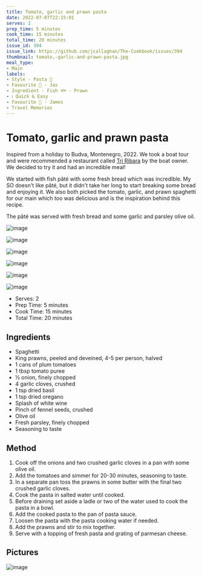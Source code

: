 ```yaml
---
title: Tomato, garlic and prawn pasta
date: 2022-07-07T22:15:01
serves: 2
prep_time: 5 minutes
cook_time: 15 minutes
total_time: 20 minutes
issue_id: 394
issue_link: https://github.com/jcallaghan/The-Cookbook/issues/394
thumbnail: tomato,-garlic-and-prawn-pasta.jpg
meal_type:
- Main
labels:
- Style - Pasta 🍝
- Favourite 🥰 - Jas
- Ingredient - Fish 🐟 - Prawn
- ℹ️ Quick & Easy
- Favourite 🥰 - James
- Travel Memories
---
```


# Tomato, garlic and prawn pasta

Inspired from a holiday to Budva, Montenegro, 2022. We took a boat tour and were recommended a restaurant called [Tri Ribara](https://tri-ribara.business.site/) by the boat owner. We decided to try it and had an incredible meal! 

We started with fish pâté with some fresh bread which was incredible. My SO doesn't like pâté, but it didn't take her long to start breaking some bread and enjoying it. We also both picked the tomato, garlic, and prawn spaghetti for our main which too was delicious and is the inspiration behind this recipe.

The pâté was served with fresh bread and some garlic and parsley olive oil. 

![image](https://github.com/jcallaghan/The-Cookbook/blob/main/recipes/images/tomato-garlic-and-prawn-pasta-1.jpg)

![image](https://github.com/jcallaghan/The-Cookbook/blob/main/recipes/images/tomato-garlic-and-prawn-pasta-2.jpg)

![image](https://github.com/jcallaghan/The-Cookbook/blob/main/recipes/images/tomato-garlic-and-prawn-pasta-3.jpg)

![image](https://github.com/jcallaghan/The-Cookbook/blob/main/recipes/images/tomato-garlic-and-prawn-pasta-4.jpg)

![image](https://github.com/jcallaghan/The-Cookbook/blob/main/recipes/images/tomato-garlic-and-prawn-pasta-5.jpg)

![image](https://github.com/jcallaghan/The-Cookbook/blob/main/recipes/images/tomato-garlic-and-prawn-pasta-6.jpg)

- Serves: 2
- Prep Time: 5 minutes
- Cook Time: 15 minutes
- Total Time: 20 minutes

## Ingredients

- Spaghetti
- King prawns, peeled and deveined, 4-5 per person, halved
- 1 cans of plum tomatoes
- 1 tbsp tomato puree
- ½ onion, finely chopped
- 4 garlic cloves, crushed
- 1 tsp dried basil
- 1 tsp dried oregano
- Splash of white wine
- Pinch of fennel seeds, crushed
- Olive oil
- Fresh parsley, finely chopped
- Seasoning to taste

## Method

1. Cook off the onions and two crushed garlic cloves in a pan with some olive oil.
2. Add the tomatoes and simmer for 20-30 minutes, seasoning to taste.
4. In a separate pan toss the prawns in some butter with the final two crushed garlic cloves.
5. Cook the pasta in salted water until cooked.
6. Before draining set aside a ladle or two of the water used to cook the pasta in a bowl.
7. Add the cooked pasta to the pan of pasta sauce.
8. Loosen the pasta with the pasta cooking water if needed.
9. Add the prawns and stir to mix together.
10. Serve with a topping of fresh pasta and grating of parmesan cheese.

## Pictures

![image](https://github.com/jcallaghan/The-Cookbook/blob/main/recipes/images/tomato-garlic-and-prawn-pasta-7.jpg)

